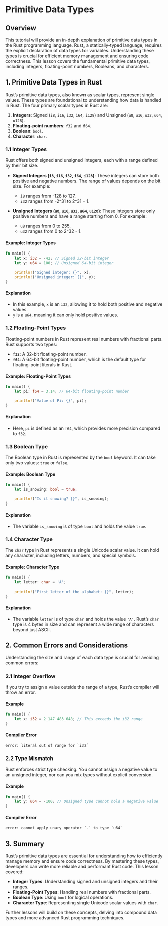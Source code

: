 # Primitive Data Types

## Overview

This tutorial will provide an in-depth explanation of primitive data types in the Rust programming language. Rust, a statically-typed language, requires the explicit declaration of data types for variables. Understanding these types is crucial for efficient memory management and ensuring code correctness. This lesson covers the fundamental primitive data types, including integers, floating-point numbers, Booleans, and characters.

## 1. Primitive Data Types in Rust

Rust’s primitive data types, also known as scalar types, represent single values. These types are foundational to understanding how data is handled in Rust. The four primary scalar types in Rust are:

1. **Integers**: Signed (`i8`, `i16`, `i32`, `i64`, `i128`) and Unsigned (`u8`, `u16`, `u32`, `u64`, `u128`).
2. **Floating-point numbers**: `f32` and `f64`.
3. **Boolean**: `bool`.
4. **Character**: `char`.

### 1.1 Integer Types

Rust offers both signed and unsigned integers, each with a range defined by their bit size.

- **Signed Integers (`i8`, `i16`, `i32`, `i64`, `i128`)**: These integers can store both positive and negative numbers. The range of values depends on the bit size. For example:
  - `i8` ranges from -128 to 127.
  - `i32` ranges from -2^31 to 2^31 - 1.
  
- **Unsigned Integers (`u8`, `u16`, `u32`, `u64`, `u128`)**: These integers store only positive numbers and have a range starting from 0. For example:
  - `u8` ranges from 0 to 255.
  - `u32` ranges from 0 to 2^32 - 1.

#### Example: Integer Types

```rust
fn main() {
    let x: i32 = -42; // Signed 32-bit integer
    let y: u64 = 100; // Unsigned 64-bit integer
    
    println!("Signed integer: {}", x);
    println!("Unsigned integer: {}", y);
}
```

#### Explanation

- In this example, `x` is an `i32`, allowing it to hold both positive and negative values.
- `y` is a `u64`, meaning it can only hold positive values.

### 1.2 Floating-Point Types

Floating-point numbers in Rust represent real numbers with fractional parts. Rust supports two types:

- **`f32`**: A 32-bit floating-point number.
- **`f64`**: A 64-bit floating-point number, which is the default type for floating-point literals in Rust.

#### Example: Floating-Point Types

```rust
fn main() {
    let pi: f64 = 3.14; // 64-bit floating-point number
    
    println!("Value of Pi: {}", pi);
}
```

#### Explanation

- Here, `pi` is defined as an `f64`, which provides more precision compared to `f32`.

### 1.3 Boolean Type

The Boolean type in Rust is represented by the `bool` keyword. It can take only two values: `true` or `false`.

#### Example: Boolean Type

```rust
fn main() {
    let is_snowing: bool = true;
    
    println!("Is it snowing? {}", is_snowing);
}
```

#### Explanation

- The variable `is_snowing` is of type `bool` and holds the value `true`.

### 1.4 Character Type

The `char` type in Rust represents a single Unicode scalar value. It can hold any character, including letters, numbers, and special symbols.

#### Example: Character Type

```rust
fn main() {
    let letter: char = 'A';
    
    println!("First letter of the alphabet: {}", letter);
}
```

#### Explanation

- The variable `letter` is of type `char` and holds the value `'A'`. Rust’s `char` type is 4 bytes in size and can represent a wide range of characters beyond just ASCII.

## 2. Common Errors and Considerations

Understanding the size and range of each data type is crucial for avoiding common errors:

### 2.1 Integer Overflow

If you try to assign a value outside the range of a type, Rust’s compiler will throw an error.

#### Example

```rust
fn main() {
    let x: i32 = 2_147_483_648; // This exceeds the i32 range
}
```

#### Compiler Error

```
error: literal out of range for `i32`
```

### 2.2 Type Mismatch

Rust enforces strict type checking. You cannot assign a negative value to an unsigned integer, nor can you mix types without explicit conversion.

#### Example

```rust
fn main() {
    let y: u64 = -100; // Unsigned type cannot hold a negative value
}
```

#### Compiler Error

```
error: cannot apply unary operator `-` to type `u64`
```

## 3. Summary

Rust’s primitive data types are essential for understanding how to efficiently manage memory and ensure code correctness. By mastering these types, developers can write more reliable and performant Rust code. This lesson covered:

- **Integer Types**: Understanding signed and unsigned integers and their ranges.
- **Floating-Point Types**: Handling real numbers with fractional parts.
- **Boolean Type**: Using `bool` for logical operations.
- **Character Type**: Representing single Unicode scalar values with `char`.

Further lessons will build on these concepts, delving into compound data types and more advanced Rust programming techniques.
